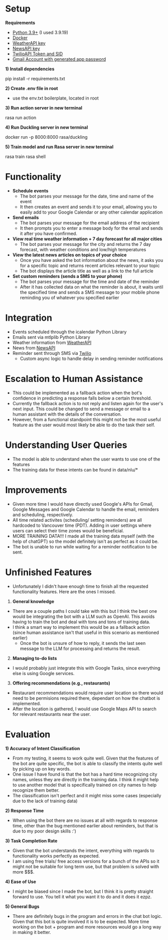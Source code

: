 # Setup
**Requirements**
- [Python 3.9+](https://www.python.org/downloads/) (I used 3.9.19)
- [Docker](https://www.docker.com/)
- [WeatherAPI key](https://www.weatherapi.com/)
- [NewsAPI key](https://newsapi.org/)
- [TwilioAPI Token and SID](https://www.twilio.com/en-us)
- [Gmail Account with generated app password](https://myaccount.google.com/u/1/apppasswords)
  
**1) Install dependencies**

pip install -r requirements.txt

**2) Create .env file in root**

- use the env.txt boilerplate, located in root 

**3) Run action server in new terminal**

rasa run action

**4) Run Duckling server in new terminal**

docker run -p 8000:8000 rasa/duckling

**5) Train model and run Rasa server in new terminal**

rasa train
rasa shell

# Functionality
- **Schedule events**
  - The bot parses your message for the date, time and name of the event
  - It then creates an event and sends it to your email, allowing you to easily add to your Google Calendar or any other calendar application
- **Send emails**
  - The bot parses your message for the email address of the recipient
  - It then prompts you to enter a message body for the email and sends it after you have confirmed.
- **View real time weather information + 7 day forecast for all major cities**
  - The bot parses your message for the city and returns the 7 day forecast, with weather conditions and low/high temperatures
- **View the latest news articles on topics of your choice**
  - Once you have asked the bot information about the news, it asks you for a specific topic and returns recent articles relevant to your topic
  - The bot displays the article title as well as a link to the full article    
- **Set custom reminders (sends a SMS to your phone)**
  - The bot parses your message for the time and date of the reminder
  - After it has collected data on what the reminder is about, it waits until the specified time and sends a SMS message to your mobile phone reminding you of whatever you specified earlier

# Integration
- Events scheduled through the icalendar Python Library
- Emails sent via mtlplib Python Library
- Weather information from [WeatherAPI](https://www.weatherapi.com/)
- News from [NewsAPI](https://newsapi.org/)
- Reminder sent through SMS via [Twilio](https://www.twilio.com/en-us)
  - Custom async logic to handle delay in sending reminder notifications

# Escalation to Human Assistance
- This could be implemented as a fallback action when the bot's confidence in predicting a response falls below a certain threshold.
- Currently the fallback action is to not reply and listen again for the user's next input. This could be changed to send a message or email to a human assistant with the details of the conversation.
- However, from a functional standpoint this might not be the most useful feature as the user would most likely be able to do the task their self.
  
# Understanding User Queries
- The model is able to understand when the user wants to use one of the features
- The training data for these intents can be found in data/nlu/*
  
# Improvements
- Given more time I would have directly used Google's APIs for Gmail, Google Messages and Google Calendar to handle the email, reminders and scheduling, respectively. 
- All time related activites (scheduling/ setting reminders) are all hardcoded to Vancouver time (PDT). Adding in user settings where users can select their time zones would be beneficial.
- MORE TRAINING DATA!!! I made all the training data myself (with the help of chatGPT) so the model definitely isn't as perfect as it could be.
- The bot is unable to run while waiting for a reminder notification to be sent.

# Unfinished Features
- Unfortunately I didn't have enough time to finish all the requested functionality features. Here are the ones I missed.
1) **General knowledge**
  - There are a couple paths I could take with this but I think the best one would be integrating the bot with a LLM such as OpenAI. This avoids having to train the bot and deal with tons and tons of training data.
  - I think a smart way to implement this would be as a fallback action (since human assistance isn't that useful in this scenario as mentioned earlier)
    - Once the bot is unsure of how to reply, it sends the last seen message to the LLM for processing and returns the result.
      
2) **Managing to-do lists**
  - I would probably just integrate this with Google Tasks, since everything else is using Google services.
    
3) **Offering recommendations (e.g., restaurants)**
  - Restaurant recommendations would require user location so there would need to be permisions required there, dependant on how the chatbot is implemented.
  - After the location is gathered, I would use Google Maps API to search for relevant restaurants near the user.

# Evaluation

**1) Accuracy of Intent Classification**
  - From my testing, it seems to work quite well. Given that the features of the bot are quite specific, the bot is able to classify the intents quite well by picking up on key words.
  - One issue I have found is that the bot has a hard time recognizing city names, unless they are directly in the training data. I think it might help to use another model that is specifically trained on city names to help recognize them better.
  - The classification isn't perfect and it might miss some cases (especially due to the lack of training data) 

**2) Response Time**
  - When using the bot there are no issues at all with regards to response time, other than the bug mentioned earlier about reminders, but that is due to my poor design skills :')

**3) Task Completion Rate**
  - Given that the bot understands the intent, everything with regards to functionality works perfectly as expected.
  - I am using free trials/ free access versions for a bunch of the APIs so it might not be suitable for long term use, but that problem is solved with more $$$.
    
**4) Ease of Use**
  - I might be biased since I made the bot, but I think it is pretty straight forward to use. You tell it what you want it to do and it does it ezpz.

**5) General Bugs**
  - There are definitely bugs in the program and errors in the chat bot logic. Given that this bot is quite involved it is to be expected. More time working on the bot + program and more resources would go a long way in making it better.
